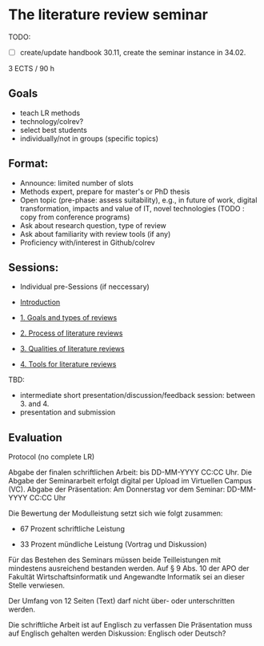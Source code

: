 # The literature review seminar

TODO:

- [ ] create/update handbook 30.11, create the seminar instance in 34.02.

3 ECTS / 90 h

## Goals

- teach LR methods
- technology/colrev?
- select best students
- individually/not in groups (specific topics)

## Format:

- Announce: limited number of slots
- Methods expert, prepare for master's or PhD thesis
- Open topic (pre-phase: assess suitability), e.g., in future of work, digital transformation, impacts and value of IT, novel technologies (TODO : copy from conference programs)
- Ask about research question, type of review
- Ask about familiarity with review tools (if any)
- Proficiency with/interest in Github/colrev

## Sessions:

- Individual pre-Sessions (if neccessary)

- [Introduction](00-orga.md)
- [1. Goals and types of reviews](01-goals.md)
- [2. Process of literature reviews](02-process.md)
- [3. Qualities of literature reviews](03-qualities.md)
- [4. Tools for literature reviews](04-tools.md)

TBD:

- intermediate short presentation/discussion/feedback session: between 3. and 4.
- presentation and submission
 
## Evaluation

Protocol (no complete LR)

Abgabe der finalen schriftlichen Arbeit: bis DD-MM-YYYY CC:CC Uhr. Die Abgabe der Seminararbeit erfolgt digital per Upload im Virtuellen Campus (VC).
Abgabe der Präsentation: Am Donnerstag vor dem Seminar: DD-MM-YYYY CC:CC Uhr

Die Bewertung der Modulleistung setzt sich wie folgt zusammen:

* 67 Prozent schriftliche Leistung

* 33 Prozent mündliche Leistung (Vortrag und Diskussion)

Für das Bestehen des Seminars müssen beide Teilleistungen mit mindestens ausreichend bestanden werden. Auf § 9 Abs. 10 der APO der Fakultät Wirtschaftsinformatik und Angewandte Informatik sei an dieser Stelle verwiesen. 


Der Umfang von 12 Seiten (Text) darf nicht über- oder unterschritten werden.

Die schriftliche Arbeit ist auf Englisch zu verfassen
Die Präsentation muss auf Englisch gehalten werden
Diskussion: Englisch oder Deutsch?
